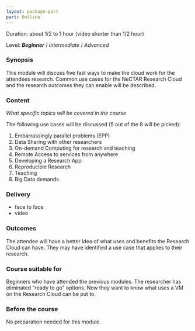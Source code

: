```yaml
---
layout: package-part
part: Outline
---
```


Duration: about 1/2 to 1 hour (video shorter than 1/2 hour)

Level: **_Beginner_** / _Intermediate_ / _Advanced_

### Synopsis

This module will discuss five fast ways to make the cloud work for the attendees research. Common use cases for the NeCTAR Research Cloud and the research outcomes they can enable will be described.

### Content

_What specific topics will be covered in the course_

The following use cases will be discussed (5 out of the 8 will be picked):

1. Embarrassingly parallel problems (EPP) 
2. Data Sharing with other researchers
3. On-demand Computing for research and teaching 
4. Remote Access to services from anywhere
5. Developing a Research App 
6. Reproducible Research 
7. Teaching 
8. Big Data demands 

### Delivery

* face to face
* video

### Outcomes

The attendee will have a better idea of what uses and benefits the Research Cloud can have. They may have identified a use case that applies to their research. 

### Course suitable for

Beginners who have attended the previous modules. The researcher has eliminated "ready to go" options. Now they want to know what uses a VM on the Research Cloud can be put to.

### Before the course

No preparation needed for this module.

